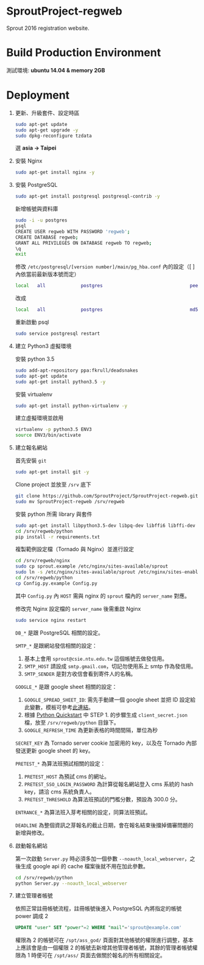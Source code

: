 # SproutProject-regweb

Sprout 2016 registration website.

# Build Production Environment

測試環境: **ubuntu 14.04 & memory 2GB**

# Deployment

1. 更新、升級套件、設定時區

   ```bash
   sudo apt-get update
   sudo apt-get upgrade -y
   sudo dpkg-reconfigure tzdata
   ```

   選 **asia -> Taipei**

2. 安裝 Nginx

    ```bash
    sudo apt-get install nginx -y
    ```

3. 安裝 PostgreSQL

    ```bash
    sudo apt-get install postgresql postgresql-contrib -y
    ```
    
    新增帳號與資料庫
    
    ```bash
    sudo -i -u postgres
    psql
    CREATE USER regweb WITH PASSWORD 'regweb';
    CREATE DATABASE regweb;
    GRANT ALL PRIVILEGES ON DATABASE regweb TO regweb;
    \q
    exit
    ```
    
    修改 `/etc/postgresql/[version number]/main/pg_hba.conf` 內的設定（[ ]內依當前最新版本號而定）
    
    ```bash
    local   all             postgres                                peer
    ```
    
    改成
    
    ```bash
    local   all             postgres                                md5
    ```

    重新啟動 psql
    
    ```bash
    sudo service postgresql restart
    ```
    
4. 建立 Python3 虛擬環境

    安裝 python 3.5
    
    ```bash
    sudo add-apt-repository ppa:fkrull/deadsnakes
    sudo apt-get update
    sudo apt-get install python3.5 -y
    ```

    安裝 virtualenv
    
    ```bash
    sudo apt-get install python-virtualenv -y
    ```
    
    建立虛擬環境並啟用
    
    ```bash
    virtualenv -p python3.5 ENV3
    source ENV3/bin/activate
    ```
    
5. 建立報名網站

    首先安裝 `git`
    
    ```bash
    sudo apt-get install git -y
    ```
    
    Clone project 並放至 `/srv` 底下
    
    ```bash
    git clone https://github.com/SproutProject/SproutProject-regweb.git
    sudo mv SproutProject-regweb /srv/regweb
    ```
    
    安裝 python 所需 library 與套件
    
    ```bash
    sudo apt-get install libpython3.5-dev libpq-dev libffi6 libffi-dev -y
    cd /srv/regweb/python
    pip install -r requirements.txt
    ```
    
    複製範例設定檔（Tornado 與 Nginx）並進行設定
    
    ```bash
    cd /srv/regweb/nginx
    sudo cp sprout.example /etc/nginx/sites-available/sprout
    sudo ln -s /etc/nginx/sites-available/sprout /etc/nginx/sites-enabled/sprout
    cd /srv/regweb/python
    cp Config.py.example Config.py
    ```
    
    其中 `Config.py` 內 `HOST` 需與 nginx 的 `sprout` 檔內的 `server_name` 對應。
    
    修改完 Nginx 設定檔的 `server_name` 後需重啟 Nginx
    
    ```bash
    sudo service nginx restart
    ```
    
    `DB_*` 是跟 PostgreSQL 相關的設定。
    
    `SMTP_*` 是跟網站發信相關的設定：
    
    1. 基本上會用 `sprout@csie.ntu.edu.tw` 這個帳號去做發信用。
    2. `SMTP_HOST` 請設成 `smtp.gmail.com`，切記勿使用系上 smtp 作為發信用。
    3. `SMTP_SENDER` 是對方收信會看到寄件人的名稱。
    
    `GOOGLE_*` 是跟 google sheet 相關的設定：
    
    1. `GOOGLE_SPREAD_SHEET_ID`: 需先手動建一個 google sheet 並把 ID 設定給此變數，模板可參考[此連結](https://docs.google.com/spreadsheets/d/11Qq5rbkaO4TRscgBwHRc4r85NeAtA-If38XU9YEhDlY/)。
    2. 根據 [Python Quickstart](https://developers.google.com/sheets/api/quickstart/python) 中 STEP 1. 的步驟生成 `client_secret.json` 檔，放至 `/srv/regweb/python` 目錄下。
    3. `GOOGLE_REFRESH_TIME` 為更新表格的時間間隔，單位為秒
    
    `SECRET_KEY` 為 Tornado server cookie 加密用的 key，以及在 Tornado 內部發送更新 google sheet 的 key。
    
    `PRETEST_*` 為算法班預試相關的設定：
    
    1. `PRETEST_HOST` 為預試 cms 的網址。
    2. `PRETEST_SSO_LOGIN_PASSWORD` 為計算從報名網站登入 cms 系統的 hash key，請洽 cms 系統負責人。
    3. `PRETEST_THRESHOLD` 為算法班預試的門檻分數，預設為 300.0 分。
    
    `ENTRANCE_*` 為算法班入芽考相關的設定，同算法班預試。
    
    `DEADLINE` 為整個資訊之芽報名的截止日期，會在報名結束後擋掉備審問題的新增與修改。

6. 啟動報名網站

    第一次啟動 `Server.py` 時必須多加一個參數 `--noauth_local_webserver`，之後生成 google api 的 cache 檔案後就不用在加此參數。

    ```bash
    cd /srv/regweb/python
    python Server.py --noauth_local_webserver
    ```

7. 建立管理者帳號

    依照正常註冊帳號流程，註冊帳號後進入 PostgreSQL 內將指定的帳號 power 調成 2
    
    ```SQL
    UPDATE "user" SET "power"=2 WHERE "mail"='sprout@example.com'
    ```
    
    權限為 2 的帳號可在 `/spt/ass_god/` 頁面對其他帳號的權限進行調整，基本上應該會是由一個權限 2 的帳號去新增其他管理者帳號，其餘的管理者帳號權限為 1 時便可在 `/spt/ass/` 頁面去做關於報名的所有相關設定。